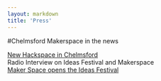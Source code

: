 ```yaml
---
layout: markdown
title: 'Press'
---
```


#Chelmsford Makerspace in the news

[New Hackspace in Chelmsford](http://www.southgatearc.org/news/july2012/new_hackspace_in_chelmsford.htm)  
Radio Interview on Ideas Festival and Makerspace  
[Maker Space opens the Ideas Festival](http://www.thisistotalessex.co.uk/event/Makers-Space-opens-Ideas-Hub-Sept-22-23/event-16947612-detail/event.html?746234469=375966584)  